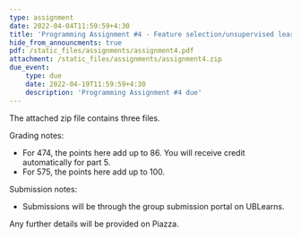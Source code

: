 ```yaml
---
type: assignment
date: 2022-04-04T11:59:59+4:30
title: 'Programming Assignment #4 - Feature selection/unsupervised learning'
hide_from_announcments: true
pdf: /static_files/assignments/assignment4.pdf
attachment: /static_files/assignments/assignment4.zip
due_event: 
    type: due
    date: 2022-04-19T11:59:59+4:30
    description: 'Programming Assignment #4 due'
---
```


The attached zip file contains three files. 

Grading notes:
- For 474, the points here add up to 86. You will receive credit automatically for part 5.
- For 575, the points here add up to 100. 

Submission notes:
- Submissions will be through the group submission portal on UBLearns.

Any further details will be provided on Piazza.

